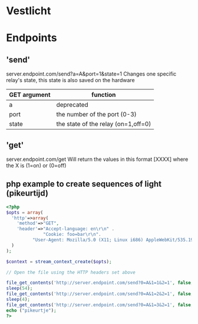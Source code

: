 Vestlicht
=====
# Endpoints

## 'send' 
server.endpoint.com/send?a=A&port=1&state=1
Changes one specific relay's state, this state is also saved on the hardware



| GET argument | function |
| --- | --- |
| a     | deprecated |
| port  | the number of the port (0-3) |
| state | the state of the relay (on=1,off=0) |

## 'get'

server.endpoint.com/get
Will return the values in this format [XXXX] where the X is (1=on) or (0=off)

## php example to create sequences of light (pikeurtijd)

```php
<?php
$opts = array(
  'http'=>array(
    'method'=>"GET",
    'header'=>"Accept-language: en\r\n" .
              "Cookie: foo=bar\r\n".
	      "User-Agent: Mozilla/5.0 (X11; Linux i686) AppleWebKit/535.19 (KHTML, like Gecko) Ubuntu/12.04 Chromium/18.0.1025.168 Chrome/18.0.1025.168 Safari/535.19\r\n"
  )
);

$context = stream_context_create($opts);

// Open the file using the HTTP headers set above

file_get_contents('http://server.endpoint.com/send?0=A&1=1&2=1', false, $context);
sleep(54);
file_get_contents('http://server.endpoint.com/send?0=A&1=2&2=1', false, $context);
sleep(4);
file_get_contents('http://server.endpoint.com/send?0=A&1=3&2=1', false, $context);
echo ("pikeurtje");
?>
```
